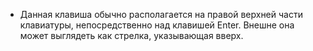 - Данная клавиша обычно располагается на правой верхней части клавиатуры, непосредственно над клавишей Enter. Внешне она может выглядеть как стрелка, указывающая вверх.